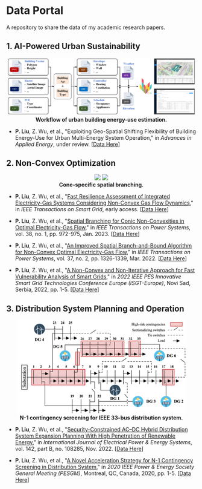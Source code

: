 # Data Portal

A repository to share the data of my academic research papers.

## 1. AI-Powered Urban Sustainability

<p align="center">
  <img src="images/cea-workflow.png" width="500">
  <br>
  <b>Workflow of urban building energy-use estimation.</b>
</p>

- **P. Liu**, Z. Wu, et al., "Exploiting Geo-Spatial Shifting Flexibility of Building Energy-Use for Urban Multi-Energy System Operation," in *Advances in Applied Energy*, under review. [[Data Here](https://github.com/pengxiang-liu/data-portal/tree/main/content/gis_informed_urban_energy)]

## 2. Non-Convex Optimization

<p align="center">
  <img src="images/spatial-branching-1.gif" width="250">
  <img src="images/spatial-branching-2.gif" width="250">
  <br>
  <b>Cone-specific spatial branching.</b>
</p>

- **P. Liu**, Z. Wu, et al., "[Fast Resilience Assessment of Integrated Electricity-Gas Systems Considering Non-Convex Gas Flow Dynamics](https://ieeexplore.ieee.org/document/10416289/)," in *IEEE Transactions on Smart Grid*, early access. [[Data Here](https://github.com/pengxiang-liu/data-portal/tree/main/content/electricity_gas_resilience)]

- **P. Liu**, Z. Wu, et al., "[Spatial Branching for Conic Non-Convexities in Optimal Electricity-Gas Flow](https://ieeexplore.ieee.org/document/9953559/)," in *IEEE Transactions on Power Systems*, vol. 38, no. 1, pp. 972-975, Jan. 2023. [[Data Here](https://github.com/pengxiang-liu/data-portal/tree/main/content/optimal_energy_flow_conic)]

- **P. Liu**, Z. Wu, et al., "[An Improved Spatial Branch-and-Bound Algorithm for Non-Convex Optimal Electricity-Gas Flow](https://ieeexplore.ieee.org/document/9507323)," in *IEEE Transactions on Power Systems*, vol. 37, no. 2, pp. 1326-1339, Mar. 2022. [[Data Here](https://github.com/pengxiang-liu/data-portal/tree/main/content/optimal_energy_flow_bilinear)]

- **P. Liu**, Z. Wu, et al., "[A Non-Convex and Non-Iterative Approach for Fast Vulnerability Analysis of Smart Grids](https://ieeexplore.ieee.org/document/9960551/)," in *2022 IEEE PES Innovative Smart Grid Technologies Conference Europe (ISGT-Europe)*, Novi Sad, Serbia, 2022, pp. 1-5. [[Data Here](https://github.com/pengxiang-liu/data-portal/tree/main/content/smart_grid_vulnerability)]

## 3. Distribution System Planning and Operation

<p align="center">
  <img src="images/contingency-screening.png" width="450">
  <br>
  <b>N-1 contingency screening for IEEE 33-bus distribution system.</b>
</p>

- **P. Liu**, Z. Wu, et al., "[Security-Constrained AC–DC Hybrid Distribution System Expansion Planning With High Penetration of Renewable Energy](https://www.sciencedirect.com/science/article/pii/S0142061522003064)," in *International Journal of Electrical Power & Energy Systems*, vol. 142, part B, no. 108285, Nov. 2022. [[Data Here](https://github.com/pengxiang-liu/data-portal/tree/main/content/security_constrained_planning)]

- **P. Liu**, Z. Wu, et al., "[A Novel Acceleration Strategy for N-1 Contingency Screening in Distribution System](https://ieeexplore.ieee.org/document/9281445)," in *2020 IEEE Power & Energy Society General Meeting (PESGM)*, Montreal, QC, Canada, 2020, pp. 1-5. [[Data Here](https://github.com/pengxiang-liu/data-portal/tree/main/content/contingency_screening)]
